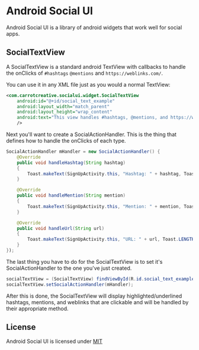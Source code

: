 # Android Social UI

Android Social UI is a library of android widgets that work well for social apps.


## SocialTextView

A SocialTextView is a standard android TextView with callbacks to handle the onClicks of `#hashtags` `@mentions` and `https://weblinks.com/`.

You can use it in any XML file just as you would a normal TextView:

```xml
<com.carrotcreative.socialui.widget.SocialTextView
    android:id="@+id/social_text_example"
    android:layout_width="match_parent"
    android:layout_height="wrap_content"
    android:text="This view handles #hashtags, @mentions, and https://weblinks.com/"
    />
```

Next you'll want to create a SocialActionHandler.  This is the thing that defines how to handle the onClicks of each type.

```java
SocialActionHandler mHandler = new SocialActionHandler() {
    @Override
    public void handleHashtag(String hashtag)
    {
        Toast.makeText(SignUpActivity.this, "Hashtag: " + hashtag, Toast.LENGTH_LONG).show();
    }

    @Override
    public void handleMention(String mention)
    {
        Toast.makeText(SignUpActivity.this, "Mention: " + mention, Toast.LENGTH_LONG).show();
    }

    @Override
    public void handleUrl(String url)
    {
        Toast.makeText(SignUpActivity.this, "URL: " + url, Toast.LENGTH_LONG).show();
    }
});
```
The last thing you have to do for the SocialTextView is to set it's SocialActionHandler to the one you've just created.

```java
socialTextView = (SocialTextView) findViewById(R.id.social_text_example);
socialTextView.setSocialActionHandler(mHandler);
```

After this is done, the SocialTextView will display highlighted/underlined hashtags, mentions, and weblinks that are clickable and will be handled by their appropriate method.

## License

Android Social UI is licensed under [MIT](LICENSE.md)
